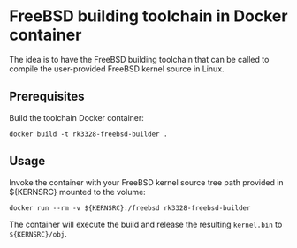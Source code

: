 # FreeBSD building toolchain in Docker container

The idea is to have the FreeBSD building toolchain that can be called to compile the user-provided FreeBSD kernel source in Linux.

## Prerequisites

Build the toolchain Docker container:


```
docker build -t rk3328-freebsd-builder .
```

## Usage

Invoke the container with your FreeBSD kernel source tree path provided in ${KERNSRC} mounted to the volume:

```
docker run --rm -v ${KERNSRC}:/freebsd rk3328-freebsd-builder
```

The container will execute the build and release the resulting `kernel.bin` to `${KERNSRC}/obj`.


